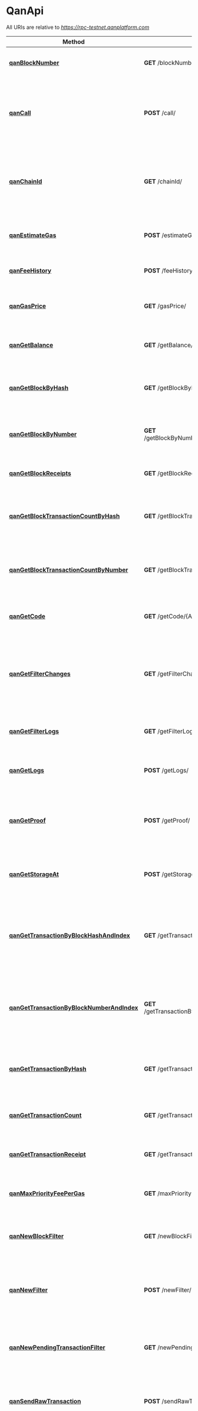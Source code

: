 # QanApi

All URIs are relative to *https://rpc-testnet.qanplatform.com*

| Method | HTTP request | Description |
|------------- | ------------- | -------------|
| [**qanBlockNumber**](QanApi.md#qanBlockNumber) | **GET** /blockNumber/ | Returns the latest block number of the blockchain. |
| [**qanCall**](QanApi.md#qanCall) | **POST** /call/ | Executes a new message call immediately without creating a transaction on the block chain. |
| [**qanChainId**](QanApi.md#qanChainId) | **GET** /chainId/ | Returns the current network/chain ID, used to sign replay-protected transaction introduced in EIP-155. |
| [**qanEstimateGas**](QanApi.md#qanEstimateGas) | **POST** /estimateGas/ | Returns an estimation of gas for a given transaction. |
| [**qanFeeHistory**](QanApi.md#qanFeeHistory) | **POST** /feeHistory/ | Returns the collection of historical gas information. |
| [**qanGasPrice**](QanApi.md#qanGasPrice) | **GET** /gasPrice/ | Returns the current gas price on the network in wei. |
| [**qanGetBalance**](QanApi.md#qanGetBalance) | **GET** /getBalance/{Address}/ | Returns the balance of the account of given address. |
| [**qanGetBlockByHash**](QanApi.md#qanGetBlockByHash) | **GET** /getBlockByHash/{Hash}/{TransactionDetailFlag}/ | Returns information of the block matching the given block hash. |
| [**qanGetBlockByNumber**](QanApi.md#qanGetBlockByNumber) | **GET** /getBlockByNumber/{BlockNumber}/{TransactionDetailFlag}/ | Returns information of the block matching the given block number. |
| [**qanGetBlockReceipts**](QanApi.md#qanGetBlockReceipts) | **GET** /getBlockReceipts/{BlockNumber}/ | Returns all transaction receipts for a given block. |
| [**qanGetBlockTransactionCountByHash**](QanApi.md#qanGetBlockTransactionCountByHash) | **GET** /getBlockTransactionCountByHash/{Hash}/ | Returns the number of transactions for the block matching the given block hash. |
| [**qanGetBlockTransactionCountByNumber**](QanApi.md#qanGetBlockTransactionCountByNumber) | **GET** /getBlockTransactionCountByNumber/{BlockNumber}/ | Returns the number of transactions for the block matching the given block number. |
| [**qanGetCode**](QanApi.md#qanGetCode) | **GET** /getCode/{Address}/ | Returns the compiled bytecode of a smart contract. |
| [**qanGetFilterChanges**](QanApi.md#qanGetFilterChanges) | **GET** /getFilterChanges/{FilterId}/ | Polling method for a filter, which returns an array of events that have occurred since the last poll. |
| [**qanGetFilterLogs**](QanApi.md#qanGetFilterLogs) | **GET** /getFilterLogs/{Id}/ | Returns an array of all logs matching filter with given id. |
| [**qanGetLogs**](QanApi.md#qanGetLogs) | **POST** /getLogs/ | Returns an array of all logs matching a given filter object. |
| [**qanGetProof**](QanApi.md#qanGetProof) | **POST** /getProof/ | Returns the account and storage values of the specified account including the Merkle-proof. |
| [**qanGetStorageAt**](QanApi.md#qanGetStorageAt) | **POST** /getStorageAt/ | Returns the value from a storage position at a given address. |
| [**qanGetTransactionByBlockHashAndIndex**](QanApi.md#qanGetTransactionByBlockHashAndIndex) | **GET** /getTransactionByBlockHashAndIndex/{blockHash}/{index}/ | Returns information about a transaction given a blockhash and transaction index position. |
| [**qanGetTransactionByBlockNumberAndIndex**](QanApi.md#qanGetTransactionByBlockNumberAndIndex) | **GET** /getTransactionByBlockNumberAndIndex/{blockNumber}/{index}/ | Returns information about a transaction given a block number and transaction index position. |
| [**qanGetTransactionByHash**](QanApi.md#qanGetTransactionByHash) | **GET** /getTransactionByHash/{hash}/ | Returns the information about a transaction from a transaction hash. |
| [**qanGetTransactionCount**](QanApi.md#qanGetTransactionCount) | **GET** /getTransactionCount/{Address}/{BlockNumber}/ | Returns the number of transactions sent from an address. |
| [**qanGetTransactionReceipt**](QanApi.md#qanGetTransactionReceipt) | **GET** /getTransactionReceipt/{Hash}/ | Returns the receipt of a transaction by transaction hash. |
| [**qanMaxPriorityFeePerGas**](QanApi.md#qanMaxPriorityFeePerGas) | **GET** /maxPriorityFeePerGas/ | Get the priority fee needed to be included in a block. |
| [**qanNewBlockFilter**](QanApi.md#qanNewBlockFilter) | **GET** /newBlockFilter/ | Creates a filter in the node, to notify when a new block arrives. |
| [**qanNewFilter**](QanApi.md#qanNewFilter) | **POST** /newFilter/ | Creates a filter object, based on filter options, to notify when the state changes (logs). |
| [**qanNewPendingTransactionFilter**](QanApi.md#qanNewPendingTransactionFilter) | **GET** /newPendingTransactionFilter/ | Creates a filter in the node to notify when new pending transactions arrive. |
| [**qanSendRawTransaction**](QanApi.md#qanSendRawTransaction) | **POST** /sendRawTransaction/ | Creates new message call transaction or a contract creation for signed transactions. |
| [**qanSyncing**](QanApi.md#qanSyncing) | **GET** /syncing/ | Returns an object with the sync status of the node if the node is out-of-sync and is syncing. Returns null when the node is already in sync. |
| [**qanUninstallFilter**](QanApi.md#qanUninstallFilter) | **GET** /uninstallFilter/{FilterId}/ | Uninstalls a filter with the given filter id. |
| [**qanXlinkValid**](QanApi.md#qanXlinkValid) | **GET** /xlinkValid/{Address}/ | Returns the xlink validity time of the account of given address. |


<a id="qanBlockNumber"></a>
# **qanBlockNumber**
> OutputBlockNumber qanBlockNumber()

Returns the latest block number of the blockchain.

### Example
```java
// Import classes:
import com.qanplatform.invoker.ApiClient;
import com.qanplatform.invoker.ApiException;
import com.qanplatform.invoker.Configuration;
import com.qanplatform.invoker.models.*;
import org.openapitools.client.api.QanApi;

public class Example {
  public static void main(String[] args) {
    ApiClient defaultClient = Configuration.getDefaultApiClient();
    defaultClient.setBasePath("https://rpc-testnet.qanplatform.com");

    QanApi apiInstance = new QanApi(defaultClient);
    try {
      OutputBlockNumber result = apiInstance.qanBlockNumber();
      System.out.println(result);
    } catch (ApiException e) {
      System.err.println("Exception when calling QanApi#qanBlockNumber");
      System.err.println("Status code: " + e.getCode());
      System.err.println("Reason: " + e.getResponseBody());
      System.err.println("Response headers: " + e.getResponseHeaders());
      e.printStackTrace();
    }
  }
}
```

### Parameters
This endpoint does not need any parameter.

### Return type

[**OutputBlockNumber**](OutputBlockNumber.md)

### Authorization

No authorization required

### HTTP request headers

 - **Content-Type**: Not defined
 - **Accept**: application/json, application/problem+json

### HTTP response details
| Status code | Description | Response headers |
|-------------|-------------|------------------|
| **200** | OK |  -  |
| **400** | Bad Request |  -  |
| **404** | Not Found |  -  |
| **422** | Unprocessable Entity |  -  |
| **500** | Internal Server Error |  -  |

<a id="qanCall"></a>
# **qanCall**
> OutputCall qanCall(inputCall)

Executes a new message call immediately without creating a transaction on the block chain.

### Example
```java
// Import classes:
import com.qanplatform.invoker.ApiClient;
import com.qanplatform.invoker.ApiException;
import com.qanplatform.invoker.Configuration;
import com.qanplatform.invoker.models.*;
import org.openapitools.client.api.QanApi;

public class Example {
  public static void main(String[] args) {
    ApiClient defaultClient = Configuration.getDefaultApiClient();
    defaultClient.setBasePath("https://rpc-testnet.qanplatform.com");

    QanApi apiInstance = new QanApi(defaultClient);
    InputCall inputCall = new InputCall(); // InputCall | 
    try {
      OutputCall result = apiInstance.qanCall(inputCall);
      System.out.println(result);
    } catch (ApiException e) {
      System.err.println("Exception when calling QanApi#qanCall");
      System.err.println("Status code: " + e.getCode());
      System.err.println("Reason: " + e.getResponseBody());
      System.err.println("Response headers: " + e.getResponseHeaders());
      e.printStackTrace();
    }
  }
}
```

### Parameters

| Name | Type | Description  | Notes |
|------------- | ------------- | ------------- | -------------|
| **inputCall** | [**InputCall**](InputCall.md)|  | |

### Return type

[**OutputCall**](OutputCall.md)

### Authorization

No authorization required

### HTTP request headers

 - **Content-Type**: application/json
 - **Accept**: application/json, application/problem+json

### HTTP response details
| Status code | Description | Response headers |
|-------------|-------------|------------------|
| **200** | OK |  -  |
| **400** | Bad Request |  -  |
| **404** | Not Found |  -  |
| **422** | Unprocessable Entity |  -  |
| **500** | Internal Server Error |  -  |

<a id="qanChainId"></a>
# **qanChainId**
> OutputChainId qanChainId()

Returns the current network/chain ID, used to sign replay-protected transaction introduced in EIP-155.

### Example
```java
// Import classes:
import com.qanplatform.invoker.ApiClient;
import com.qanplatform.invoker.ApiException;
import com.qanplatform.invoker.Configuration;
import com.qanplatform.invoker.models.*;
import org.openapitools.client.api.QanApi;

public class Example {
  public static void main(String[] args) {
    ApiClient defaultClient = Configuration.getDefaultApiClient();
    defaultClient.setBasePath("https://rpc-testnet.qanplatform.com");

    QanApi apiInstance = new QanApi(defaultClient);
    try {
      OutputChainId result = apiInstance.qanChainId();
      System.out.println(result);
    } catch (ApiException e) {
      System.err.println("Exception when calling QanApi#qanChainId");
      System.err.println("Status code: " + e.getCode());
      System.err.println("Reason: " + e.getResponseBody());
      System.err.println("Response headers: " + e.getResponseHeaders());
      e.printStackTrace();
    }
  }
}
```

### Parameters
This endpoint does not need any parameter.

### Return type

[**OutputChainId**](OutputChainId.md)

### Authorization

No authorization required

### HTTP request headers

 - **Content-Type**: Not defined
 - **Accept**: application/json, application/problem+json

### HTTP response details
| Status code | Description | Response headers |
|-------------|-------------|------------------|
| **200** | OK |  -  |
| **400** | Bad Request |  -  |
| **404** | Not Found |  -  |
| **422** | Unprocessable Entity |  -  |
| **500** | Internal Server Error |  -  |

<a id="qanEstimateGas"></a>
# **qanEstimateGas**
> OutputEstimateGas qanEstimateGas(inputEstimateGas)

Returns an estimation of gas for a given transaction.

### Example
```java
// Import classes:
import com.qanplatform.invoker.ApiClient;
import com.qanplatform.invoker.ApiException;
import com.qanplatform.invoker.Configuration;
import com.qanplatform.invoker.models.*;
import org.openapitools.client.api.QanApi;

public class Example {
  public static void main(String[] args) {
    ApiClient defaultClient = Configuration.getDefaultApiClient();
    defaultClient.setBasePath("https://rpc-testnet.qanplatform.com");

    QanApi apiInstance = new QanApi(defaultClient);
    InputEstimateGas inputEstimateGas = new InputEstimateGas(); // InputEstimateGas | 
    try {
      OutputEstimateGas result = apiInstance.qanEstimateGas(inputEstimateGas);
      System.out.println(result);
    } catch (ApiException e) {
      System.err.println("Exception when calling QanApi#qanEstimateGas");
      System.err.println("Status code: " + e.getCode());
      System.err.println("Reason: " + e.getResponseBody());
      System.err.println("Response headers: " + e.getResponseHeaders());
      e.printStackTrace();
    }
  }
}
```

### Parameters

| Name | Type | Description  | Notes |
|------------- | ------------- | ------------- | -------------|
| **inputEstimateGas** | [**InputEstimateGas**](InputEstimateGas.md)|  | |

### Return type

[**OutputEstimateGas**](OutputEstimateGas.md)

### Authorization

No authorization required

### HTTP request headers

 - **Content-Type**: application/json
 - **Accept**: application/json, application/problem+json

### HTTP response details
| Status code | Description | Response headers |
|-------------|-------------|------------------|
| **200** | OK |  -  |
| **400** | Bad Request |  -  |
| **404** | Not Found |  -  |
| **422** | Unprocessable Entity |  -  |
| **500** | Internal Server Error |  -  |

<a id="qanFeeHistory"></a>
# **qanFeeHistory**
> OutputFeeHistory qanFeeHistory(inputFeeHistory)

Returns the collection of historical gas information.

### Example
```java
// Import classes:
import com.qanplatform.invoker.ApiClient;
import com.qanplatform.invoker.ApiException;
import com.qanplatform.invoker.Configuration;
import com.qanplatform.invoker.models.*;
import org.openapitools.client.api.QanApi;

public class Example {
  public static void main(String[] args) {
    ApiClient defaultClient = Configuration.getDefaultApiClient();
    defaultClient.setBasePath("https://rpc-testnet.qanplatform.com");

    QanApi apiInstance = new QanApi(defaultClient);
    InputFeeHistory inputFeeHistory = new InputFeeHistory(); // InputFeeHistory | 
    try {
      OutputFeeHistory result = apiInstance.qanFeeHistory(inputFeeHistory);
      System.out.println(result);
    } catch (ApiException e) {
      System.err.println("Exception when calling QanApi#qanFeeHistory");
      System.err.println("Status code: " + e.getCode());
      System.err.println("Reason: " + e.getResponseBody());
      System.err.println("Response headers: " + e.getResponseHeaders());
      e.printStackTrace();
    }
  }
}
```

### Parameters

| Name | Type | Description  | Notes |
|------------- | ------------- | ------------- | -------------|
| **inputFeeHistory** | [**InputFeeHistory**](InputFeeHistory.md)|  | |

### Return type

[**OutputFeeHistory**](OutputFeeHistory.md)

### Authorization

No authorization required

### HTTP request headers

 - **Content-Type**: application/json
 - **Accept**: application/json, application/problem+json

### HTTP response details
| Status code | Description | Response headers |
|-------------|-------------|------------------|
| **200** | OK |  -  |
| **400** | Bad Request |  -  |
| **404** | Not Found |  -  |
| **422** | Unprocessable Entity |  -  |
| **500** | Internal Server Error |  -  |

<a id="qanGasPrice"></a>
# **qanGasPrice**
> OutputGasPrice qanGasPrice()

Returns the current gas price on the network in wei.

### Example
```java
// Import classes:
import com.qanplatform.invoker.ApiClient;
import com.qanplatform.invoker.ApiException;
import com.qanplatform.invoker.Configuration;
import com.qanplatform.invoker.models.*;
import org.openapitools.client.api.QanApi;

public class Example {
  public static void main(String[] args) {
    ApiClient defaultClient = Configuration.getDefaultApiClient();
    defaultClient.setBasePath("https://rpc-testnet.qanplatform.com");

    QanApi apiInstance = new QanApi(defaultClient);
    try {
      OutputGasPrice result = apiInstance.qanGasPrice();
      System.out.println(result);
    } catch (ApiException e) {
      System.err.println("Exception when calling QanApi#qanGasPrice");
      System.err.println("Status code: " + e.getCode());
      System.err.println("Reason: " + e.getResponseBody());
      System.err.println("Response headers: " + e.getResponseHeaders());
      e.printStackTrace();
    }
  }
}
```

### Parameters
This endpoint does not need any parameter.

### Return type

[**OutputGasPrice**](OutputGasPrice.md)

### Authorization

No authorization required

### HTTP request headers

 - **Content-Type**: Not defined
 - **Accept**: application/json, application/problem+json

### HTTP response details
| Status code | Description | Response headers |
|-------------|-------------|------------------|
| **200** | OK |  -  |
| **400** | Bad Request |  -  |
| **404** | Not Found |  -  |
| **422** | Unprocessable Entity |  -  |
| **500** | Internal Server Error |  -  |

<a id="qanGetBalance"></a>
# **qanGetBalance**
> OutputGetBalance qanGetBalance(address, blockNumber)

Returns the balance of the account of given address.

### Example
```java
// Import classes:
import com.qanplatform.invoker.ApiClient;
import com.qanplatform.invoker.ApiException;
import com.qanplatform.invoker.Configuration;
import com.qanplatform.invoker.models.*;
import org.openapitools.client.api.QanApi;

public class Example {
  public static void main(String[] args) {
    ApiClient defaultClient = Configuration.getDefaultApiClient();
    defaultClient.setBasePath("https://rpc-testnet.qanplatform.com");

    QanApi apiInstance = new QanApi(defaultClient);
    String address = "0xa1e4380a3b1f749673e270229993ee55f35663b4"; // String | A 20 bytes long hexadecimal value representing an address
    String blockNumber = "latest"; // String | The block number in hexadecimal or decimal format or the string latest, earliest, pending
    try {
      OutputGetBalance result = apiInstance.qanGetBalance(address, blockNumber);
      System.out.println(result);
    } catch (ApiException e) {
      System.err.println("Exception when calling QanApi#qanGetBalance");
      System.err.println("Status code: " + e.getCode());
      System.err.println("Reason: " + e.getResponseBody());
      System.err.println("Response headers: " + e.getResponseHeaders());
      e.printStackTrace();
    }
  }
}
```

### Parameters

| Name | Type | Description  | Notes |
|------------- | ------------- | ------------- | -------------|
| **address** | **String**| A 20 bytes long hexadecimal value representing an address | |
| **blockNumber** | **String**| The block number in hexadecimal or decimal format or the string latest, earliest, pending | [optional] [default to latest] |

### Return type

[**OutputGetBalance**](OutputGetBalance.md)

### Authorization

No authorization required

### HTTP request headers

 - **Content-Type**: Not defined
 - **Accept**: application/json, application/problem+json

### HTTP response details
| Status code | Description | Response headers |
|-------------|-------------|------------------|
| **200** | OK |  -  |
| **400** | Bad Request |  -  |
| **404** | Not Found |  -  |
| **422** | Unprocessable Entity |  -  |
| **500** | Internal Server Error |  -  |

<a id="qanGetBlockByHash"></a>
# **qanGetBlockByHash**
> OutputGetBlockByHash qanGetBlockByHash(hash, transactionDetailFlag)

Returns information of the block matching the given block hash.

### Example
```java
// Import classes:
import com.qanplatform.invoker.ApiClient;
import com.qanplatform.invoker.ApiException;
import com.qanplatform.invoker.Configuration;
import com.qanplatform.invoker.models.*;
import org.openapitools.client.api.QanApi;

public class Example {
  public static void main(String[] args) {
    ApiClient defaultClient = Configuration.getDefaultApiClient();
    defaultClient.setBasePath("https://rpc-testnet.qanplatform.com");

    QanApi apiInstance = new QanApi(defaultClient);
    String hash = "0x4e3a3754410177e6937ef1f84bba68ea139e8d1a2258c5f85db9f1cd715a1bdd"; // String | The hash (32 bytes) of the block
    Boolean transactionDetailFlag = false; // Boolean | The method returns the full transaction objects when this value is true otherwise, it returns only the hashes of the transactions
    try {
      OutputGetBlockByHash result = apiInstance.qanGetBlockByHash(hash, transactionDetailFlag);
      System.out.println(result);
    } catch (ApiException e) {
      System.err.println("Exception when calling QanApi#qanGetBlockByHash");
      System.err.println("Status code: " + e.getCode());
      System.err.println("Reason: " + e.getResponseBody());
      System.err.println("Response headers: " + e.getResponseHeaders());
      e.printStackTrace();
    }
  }
}
```

### Parameters

| Name | Type | Description  | Notes |
|------------- | ------------- | ------------- | -------------|
| **hash** | **String**| The hash (32 bytes) of the block | |
| **transactionDetailFlag** | **Boolean**| The method returns the full transaction objects when this value is true otherwise, it returns only the hashes of the transactions | [default to false] |

### Return type

[**OutputGetBlockByHash**](OutputGetBlockByHash.md)

### Authorization

No authorization required

### HTTP request headers

 - **Content-Type**: Not defined
 - **Accept**: application/json, application/problem+json

### HTTP response details
| Status code | Description | Response headers |
|-------------|-------------|------------------|
| **200** | OK |  -  |
| **400** | Bad Request |  -  |
| **404** | Not Found |  -  |
| **422** | Unprocessable Entity |  -  |
| **500** | Internal Server Error |  -  |

<a id="qanGetBlockByNumber"></a>
# **qanGetBlockByNumber**
> OutputGetBlockByNumber qanGetBlockByNumber(blockNumber, transactionDetailFlag)

Returns information of the block matching the given block number.

### Example
```java
// Import classes:
import com.qanplatform.invoker.ApiClient;
import com.qanplatform.invoker.ApiException;
import com.qanplatform.invoker.Configuration;
import com.qanplatform.invoker.models.*;
import org.openapitools.client.api.QanApi;

public class Example {
  public static void main(String[] args) {
    ApiClient defaultClient = Configuration.getDefaultApiClient();
    defaultClient.setBasePath("https://rpc-testnet.qanplatform.com");

    QanApi apiInstance = new QanApi(defaultClient);
    String blockNumber = "latest"; // String | The block number in hexadecimal or decimal format or the string latest, earliest, pending
    Boolean transactionDetailFlag = false; // Boolean | The method returns the full transaction objects when this value is true otherwise, it returns only the hashes of the transactions
    try {
      OutputGetBlockByNumber result = apiInstance.qanGetBlockByNumber(blockNumber, transactionDetailFlag);
      System.out.println(result);
    } catch (ApiException e) {
      System.err.println("Exception when calling QanApi#qanGetBlockByNumber");
      System.err.println("Status code: " + e.getCode());
      System.err.println("Reason: " + e.getResponseBody());
      System.err.println("Response headers: " + e.getResponseHeaders());
      e.printStackTrace();
    }
  }
}
```

### Parameters

| Name | Type | Description  | Notes |
|------------- | ------------- | ------------- | -------------|
| **blockNumber** | **String**| The block number in hexadecimal or decimal format or the string latest, earliest, pending | [default to latest] |
| **transactionDetailFlag** | **Boolean**| The method returns the full transaction objects when this value is true otherwise, it returns only the hashes of the transactions | [default to false] |

### Return type

[**OutputGetBlockByNumber**](OutputGetBlockByNumber.md)

### Authorization

No authorization required

### HTTP request headers

 - **Content-Type**: Not defined
 - **Accept**: application/json, application/problem+json

### HTTP response details
| Status code | Description | Response headers |
|-------------|-------------|------------------|
| **200** | OK |  -  |
| **400** | Bad Request |  -  |
| **404** | Not Found |  -  |
| **422** | Unprocessable Entity |  -  |
| **500** | Internal Server Error |  -  |

<a id="qanGetBlockReceipts"></a>
# **qanGetBlockReceipts**
> OutputGetBlockReceipts qanGetBlockReceipts(blockNumber)

Returns all transaction receipts for a given block.

### Example
```java
// Import classes:
import com.qanplatform.invoker.ApiClient;
import com.qanplatform.invoker.ApiException;
import com.qanplatform.invoker.Configuration;
import com.qanplatform.invoker.models.*;
import org.openapitools.client.api.QanApi;

public class Example {
  public static void main(String[] args) {
    ApiClient defaultClient = Configuration.getDefaultApiClient();
    defaultClient.setBasePath("https://rpc-testnet.qanplatform.com");

    QanApi apiInstance = new QanApi(defaultClient);
    String blockNumber = "latest"; // String | The block number in hexadecimal or decimal format or the string latest, earliest, pending
    try {
      OutputGetBlockReceipts result = apiInstance.qanGetBlockReceipts(blockNumber);
      System.out.println(result);
    } catch (ApiException e) {
      System.err.println("Exception when calling QanApi#qanGetBlockReceipts");
      System.err.println("Status code: " + e.getCode());
      System.err.println("Reason: " + e.getResponseBody());
      System.err.println("Response headers: " + e.getResponseHeaders());
      e.printStackTrace();
    }
  }
}
```

### Parameters

| Name | Type | Description  | Notes |
|------------- | ------------- | ------------- | -------------|
| **blockNumber** | **String**| The block number in hexadecimal or decimal format or the string latest, earliest, pending | [default to latest] |

### Return type

[**OutputGetBlockReceipts**](OutputGetBlockReceipts.md)

### Authorization

No authorization required

### HTTP request headers

 - **Content-Type**: Not defined
 - **Accept**: application/json, application/problem+json

### HTTP response details
| Status code | Description | Response headers |
|-------------|-------------|------------------|
| **200** | OK |  -  |
| **400** | Bad Request |  -  |
| **404** | Not Found |  -  |
| **422** | Unprocessable Entity |  -  |
| **500** | Internal Server Error |  -  |

<a id="qanGetBlockTransactionCountByHash"></a>
# **qanGetBlockTransactionCountByHash**
> OutputGetBlockTransactionCountByHash qanGetBlockTransactionCountByHash(hash)

Returns the number of transactions for the block matching the given block hash.

### Example
```java
// Import classes:
import com.qanplatform.invoker.ApiClient;
import com.qanplatform.invoker.ApiException;
import com.qanplatform.invoker.Configuration;
import com.qanplatform.invoker.models.*;
import org.openapitools.client.api.QanApi;

public class Example {
  public static void main(String[] args) {
    ApiClient defaultClient = Configuration.getDefaultApiClient();
    defaultClient.setBasePath("https://rpc-testnet.qanplatform.com");

    QanApi apiInstance = new QanApi(defaultClient);
    String hash = "0x4e3a3754410177e6937ef1f84bba68ea139e8d1a2258c5f85db9f1cd715a1bdd"; // String | The hash of the block
    try {
      OutputGetBlockTransactionCountByHash result = apiInstance.qanGetBlockTransactionCountByHash(hash);
      System.out.println(result);
    } catch (ApiException e) {
      System.err.println("Exception when calling QanApi#qanGetBlockTransactionCountByHash");
      System.err.println("Status code: " + e.getCode());
      System.err.println("Reason: " + e.getResponseBody());
      System.err.println("Response headers: " + e.getResponseHeaders());
      e.printStackTrace();
    }
  }
}
```

### Parameters

| Name | Type | Description  | Notes |
|------------- | ------------- | ------------- | -------------|
| **hash** | **String**| The hash of the block | |

### Return type

[**OutputGetBlockTransactionCountByHash**](OutputGetBlockTransactionCountByHash.md)

### Authorization

No authorization required

### HTTP request headers

 - **Content-Type**: Not defined
 - **Accept**: application/json, application/problem+json

### HTTP response details
| Status code | Description | Response headers |
|-------------|-------------|------------------|
| **200** | OK |  -  |
| **400** | Bad Request |  -  |
| **404** | Not Found |  -  |
| **422** | Unprocessable Entity |  -  |
| **500** | Internal Server Error |  -  |

<a id="qanGetBlockTransactionCountByNumber"></a>
# **qanGetBlockTransactionCountByNumber**
> OutputGetBlockTransactionCountByNumber qanGetBlockTransactionCountByNumber(blockNumber)

Returns the number of transactions for the block matching the given block number.

### Example
```java
// Import classes:
import com.qanplatform.invoker.ApiClient;
import com.qanplatform.invoker.ApiException;
import com.qanplatform.invoker.Configuration;
import com.qanplatform.invoker.models.*;
import org.openapitools.client.api.QanApi;

public class Example {
  public static void main(String[] args) {
    ApiClient defaultClient = Configuration.getDefaultApiClient();
    defaultClient.setBasePath("https://rpc-testnet.qanplatform.com");

    QanApi apiInstance = new QanApi(defaultClient);
    String blockNumber = "latest"; // String | The block number in hexadecimal or decimal format or the string latest, earliest, pending
    try {
      OutputGetBlockTransactionCountByNumber result = apiInstance.qanGetBlockTransactionCountByNumber(blockNumber);
      System.out.println(result);
    } catch (ApiException e) {
      System.err.println("Exception when calling QanApi#qanGetBlockTransactionCountByNumber");
      System.err.println("Status code: " + e.getCode());
      System.err.println("Reason: " + e.getResponseBody());
      System.err.println("Response headers: " + e.getResponseHeaders());
      e.printStackTrace();
    }
  }
}
```

### Parameters

| Name | Type | Description  | Notes |
|------------- | ------------- | ------------- | -------------|
| **blockNumber** | **String**| The block number in hexadecimal or decimal format or the string latest, earliest, pending | |

### Return type

[**OutputGetBlockTransactionCountByNumber**](OutputGetBlockTransactionCountByNumber.md)

### Authorization

No authorization required

### HTTP request headers

 - **Content-Type**: Not defined
 - **Accept**: application/json, application/problem+json

### HTTP response details
| Status code | Description | Response headers |
|-------------|-------------|------------------|
| **200** | OK |  -  |
| **400** | Bad Request |  -  |
| **404** | Not Found |  -  |
| **422** | Unprocessable Entity |  -  |
| **500** | Internal Server Error |  -  |

<a id="qanGetCode"></a>
# **qanGetCode**
> OutputGetCode qanGetCode(address, blockNumber)

Returns the compiled bytecode of a smart contract.

### Example
```java
// Import classes:
import com.qanplatform.invoker.ApiClient;
import com.qanplatform.invoker.ApiException;
import com.qanplatform.invoker.Configuration;
import com.qanplatform.invoker.models.*;
import org.openapitools.client.api.QanApi;

public class Example {
  public static void main(String[] args) {
    ApiClient defaultClient = Configuration.getDefaultApiClient();
    defaultClient.setBasePath("https://rpc-testnet.qanplatform.com");

    QanApi apiInstance = new QanApi(defaultClient);
    String address = "0xa1e4380a3b1f749673e270229993ee55f35663b4"; // String | The address of the smart contract from which the bytecode will be obtained
    String blockNumber = "latest"; // String | The block number in hexadecimal or decimal format or the string latest, earliest, pending
    try {
      OutputGetCode result = apiInstance.qanGetCode(address, blockNumber);
      System.out.println(result);
    } catch (ApiException e) {
      System.err.println("Exception when calling QanApi#qanGetCode");
      System.err.println("Status code: " + e.getCode());
      System.err.println("Reason: " + e.getResponseBody());
      System.err.println("Response headers: " + e.getResponseHeaders());
      e.printStackTrace();
    }
  }
}
```

### Parameters

| Name | Type | Description  | Notes |
|------------- | ------------- | ------------- | -------------|
| **address** | **String**| The address of the smart contract from which the bytecode will be obtained | |
| **blockNumber** | **String**| The block number in hexadecimal or decimal format or the string latest, earliest, pending | [optional] [default to latest] |

### Return type

[**OutputGetCode**](OutputGetCode.md)

### Authorization

No authorization required

### HTTP request headers

 - **Content-Type**: Not defined
 - **Accept**: application/json, application/problem+json

### HTTP response details
| Status code | Description | Response headers |
|-------------|-------------|------------------|
| **200** | OK |  -  |
| **400** | Bad Request |  -  |
| **404** | Not Found |  -  |
| **422** | Unprocessable Entity |  -  |
| **500** | Internal Server Error |  -  |

<a id="qanGetFilterChanges"></a>
# **qanGetFilterChanges**
> OutputGetFilterChanges qanGetFilterChanges(filterId)

Polling method for a filter, which returns an array of events that have occurred since the last poll.

### Example
```java
// Import classes:
import com.qanplatform.invoker.ApiClient;
import com.qanplatform.invoker.ApiException;
import com.qanplatform.invoker.Configuration;
import com.qanplatform.invoker.models.*;
import org.openapitools.client.api.QanApi;

public class Example {
  public static void main(String[] args) {
    ApiClient defaultClient = Configuration.getDefaultApiClient();
    defaultClient.setBasePath("https://rpc-testnet.qanplatform.com");

    QanApi apiInstance = new QanApi(defaultClient);
    String filterId = "filterId_example"; // String | The filter id that is returned from getFilterChangesnewFilter, getFilterChangesnewBlockFilter or getFilterChangesnewPendingTransactionFilter
    try {
      OutputGetFilterChanges result = apiInstance.qanGetFilterChanges(filterId);
      System.out.println(result);
    } catch (ApiException e) {
      System.err.println("Exception when calling QanApi#qanGetFilterChanges");
      System.err.println("Status code: " + e.getCode());
      System.err.println("Reason: " + e.getResponseBody());
      System.err.println("Response headers: " + e.getResponseHeaders());
      e.printStackTrace();
    }
  }
}
```

### Parameters

| Name | Type | Description  | Notes |
|------------- | ------------- | ------------- | -------------|
| **filterId** | **String**| The filter id that is returned from getFilterChangesnewFilter, getFilterChangesnewBlockFilter or getFilterChangesnewPendingTransactionFilter | |

### Return type

[**OutputGetFilterChanges**](OutputGetFilterChanges.md)

### Authorization

No authorization required

### HTTP request headers

 - **Content-Type**: Not defined
 - **Accept**: application/json, application/problem+json

### HTTP response details
| Status code | Description | Response headers |
|-------------|-------------|------------------|
| **200** | OK |  -  |
| **400** | Bad Request |  -  |
| **404** | Not Found |  -  |
| **422** | Unprocessable Entity |  -  |
| **500** | Internal Server Error |  -  |

<a id="qanGetFilterLogs"></a>
# **qanGetFilterLogs**
> OutputGetFilterLogs qanGetFilterLogs(id)

Returns an array of all logs matching filter with given id.

### Example
```java
// Import classes:
import com.qanplatform.invoker.ApiClient;
import com.qanplatform.invoker.ApiException;
import com.qanplatform.invoker.Configuration;
import com.qanplatform.invoker.models.*;
import org.openapitools.client.api.QanApi;

public class Example {
  public static void main(String[] args) {
    ApiClient defaultClient = Configuration.getDefaultApiClient();
    defaultClient.setBasePath("https://rpc-testnet.qanplatform.com");

    QanApi apiInstance = new QanApi(defaultClient);
    String id = "id_example"; // String | The filter ID
    try {
      OutputGetFilterLogs result = apiInstance.qanGetFilterLogs(id);
      System.out.println(result);
    } catch (ApiException e) {
      System.err.println("Exception when calling QanApi#qanGetFilterLogs");
      System.err.println("Status code: " + e.getCode());
      System.err.println("Reason: " + e.getResponseBody());
      System.err.println("Response headers: " + e.getResponseHeaders());
      e.printStackTrace();
    }
  }
}
```

### Parameters

| Name | Type | Description  | Notes |
|------------- | ------------- | ------------- | -------------|
| **id** | **String**| The filter ID | |

### Return type

[**OutputGetFilterLogs**](OutputGetFilterLogs.md)

### Authorization

No authorization required

### HTTP request headers

 - **Content-Type**: Not defined
 - **Accept**: application/json, application/problem+json

### HTTP response details
| Status code | Description | Response headers |
|-------------|-------------|------------------|
| **200** | OK |  -  |
| **400** | Bad Request |  -  |
| **404** | Not Found |  -  |
| **422** | Unprocessable Entity |  -  |
| **500** | Internal Server Error |  -  |

<a id="qanGetLogs"></a>
# **qanGetLogs**
> OutputGetLogs qanGetLogs(inputGetLogs)

Returns an array of all logs matching a given filter object.

### Example
```java
// Import classes:
import com.qanplatform.invoker.ApiClient;
import com.qanplatform.invoker.ApiException;
import com.qanplatform.invoker.Configuration;
import com.qanplatform.invoker.models.*;
import org.openapitools.client.api.QanApi;

public class Example {
  public static void main(String[] args) {
    ApiClient defaultClient = Configuration.getDefaultApiClient();
    defaultClient.setBasePath("https://rpc-testnet.qanplatform.com");

    QanApi apiInstance = new QanApi(defaultClient);
    InputGetLogs inputGetLogs = new InputGetLogs(); // InputGetLogs | 
    try {
      OutputGetLogs result = apiInstance.qanGetLogs(inputGetLogs);
      System.out.println(result);
    } catch (ApiException e) {
      System.err.println("Exception when calling QanApi#qanGetLogs");
      System.err.println("Status code: " + e.getCode());
      System.err.println("Reason: " + e.getResponseBody());
      System.err.println("Response headers: " + e.getResponseHeaders());
      e.printStackTrace();
    }
  }
}
```

### Parameters

| Name | Type | Description  | Notes |
|------------- | ------------- | ------------- | -------------|
| **inputGetLogs** | [**InputGetLogs**](InputGetLogs.md)|  | |

### Return type

[**OutputGetLogs**](OutputGetLogs.md)

### Authorization

No authorization required

### HTTP request headers

 - **Content-Type**: application/json
 - **Accept**: application/json, application/problem+json

### HTTP response details
| Status code | Description | Response headers |
|-------------|-------------|------------------|
| **200** | OK |  -  |
| **400** | Bad Request |  -  |
| **404** | Not Found |  -  |
| **422** | Unprocessable Entity |  -  |
| **500** | Internal Server Error |  -  |

<a id="qanGetProof"></a>
# **qanGetProof**
> OutputGetProof qanGetProof(inputGetProof)

Returns the account and storage values of the specified account including the Merkle-proof.

### Example
```java
// Import classes:
import com.qanplatform.invoker.ApiClient;
import com.qanplatform.invoker.ApiException;
import com.qanplatform.invoker.Configuration;
import com.qanplatform.invoker.models.*;
import org.openapitools.client.api.QanApi;

public class Example {
  public static void main(String[] args) {
    ApiClient defaultClient = Configuration.getDefaultApiClient();
    defaultClient.setBasePath("https://rpc-testnet.qanplatform.com");

    QanApi apiInstance = new QanApi(defaultClient);
    InputGetProof inputGetProof = new InputGetProof(); // InputGetProof | 
    try {
      OutputGetProof result = apiInstance.qanGetProof(inputGetProof);
      System.out.println(result);
    } catch (ApiException e) {
      System.err.println("Exception when calling QanApi#qanGetProof");
      System.err.println("Status code: " + e.getCode());
      System.err.println("Reason: " + e.getResponseBody());
      System.err.println("Response headers: " + e.getResponseHeaders());
      e.printStackTrace();
    }
  }
}
```

### Parameters

| Name | Type | Description  | Notes |
|------------- | ------------- | ------------- | -------------|
| **inputGetProof** | [**InputGetProof**](InputGetProof.md)|  | |

### Return type

[**OutputGetProof**](OutputGetProof.md)

### Authorization

No authorization required

### HTTP request headers

 - **Content-Type**: application/json
 - **Accept**: application/json, application/problem+json

### HTTP response details
| Status code | Description | Response headers |
|-------------|-------------|------------------|
| **200** | OK |  -  |
| **400** | Bad Request |  -  |
| **404** | Not Found |  -  |
| **422** | Unprocessable Entity |  -  |
| **500** | Internal Server Error |  -  |

<a id="qanGetStorageAt"></a>
# **qanGetStorageAt**
> OutputGetStorageAt qanGetStorageAt(inputGetStorageAt)

Returns the value from a storage position at a given address.

### Example
```java
// Import classes:
import com.qanplatform.invoker.ApiClient;
import com.qanplatform.invoker.ApiException;
import com.qanplatform.invoker.Configuration;
import com.qanplatform.invoker.models.*;
import org.openapitools.client.api.QanApi;

public class Example {
  public static void main(String[] args) {
    ApiClient defaultClient = Configuration.getDefaultApiClient();
    defaultClient.setBasePath("https://rpc-testnet.qanplatform.com");

    QanApi apiInstance = new QanApi(defaultClient);
    InputGetStorageAt inputGetStorageAt = new InputGetStorageAt(); // InputGetStorageAt | 
    try {
      OutputGetStorageAt result = apiInstance.qanGetStorageAt(inputGetStorageAt);
      System.out.println(result);
    } catch (ApiException e) {
      System.err.println("Exception when calling QanApi#qanGetStorageAt");
      System.err.println("Status code: " + e.getCode());
      System.err.println("Reason: " + e.getResponseBody());
      System.err.println("Response headers: " + e.getResponseHeaders());
      e.printStackTrace();
    }
  }
}
```

### Parameters

| Name | Type | Description  | Notes |
|------------- | ------------- | ------------- | -------------|
| **inputGetStorageAt** | [**InputGetStorageAt**](InputGetStorageAt.md)|  | |

### Return type

[**OutputGetStorageAt**](OutputGetStorageAt.md)

### Authorization

No authorization required

### HTTP request headers

 - **Content-Type**: application/json
 - **Accept**: application/json, application/problem+json

### HTTP response details
| Status code | Description | Response headers |
|-------------|-------------|------------------|
| **200** | OK |  -  |
| **400** | Bad Request |  -  |
| **404** | Not Found |  -  |
| **422** | Unprocessable Entity |  -  |
| **500** | Internal Server Error |  -  |

<a id="qanGetTransactionByBlockHashAndIndex"></a>
# **qanGetTransactionByBlockHashAndIndex**
> OutputGetTransactionByBlockHashAndIndex qanGetTransactionByBlockHashAndIndex(blockHash, index)

Returns information about a transaction given a blockhash and transaction index position.

### Example
```java
// Import classes:
import com.qanplatform.invoker.ApiClient;
import com.qanplatform.invoker.ApiException;
import com.qanplatform.invoker.Configuration;
import com.qanplatform.invoker.models.*;
import org.openapitools.client.api.QanApi;

public class Example {
  public static void main(String[] args) {
    ApiClient defaultClient = Configuration.getDefaultApiClient();
    defaultClient.setBasePath("https://rpc-testnet.qanplatform.com");

    QanApi apiInstance = new QanApi(defaultClient);
    String blockHash = "0x4e3a3754410177e6937ef1f84bba68ea139e8d1a2258c5f85db9f1cd715a1bdd"; // String | 
    String index = "0"; // String | An integer of the transaction index position
    try {
      OutputGetTransactionByBlockHashAndIndex result = apiInstance.qanGetTransactionByBlockHashAndIndex(blockHash, index);
      System.out.println(result);
    } catch (ApiException e) {
      System.err.println("Exception when calling QanApi#qanGetTransactionByBlockHashAndIndex");
      System.err.println("Status code: " + e.getCode());
      System.err.println("Reason: " + e.getResponseBody());
      System.err.println("Response headers: " + e.getResponseHeaders());
      e.printStackTrace();
    }
  }
}
```

### Parameters

| Name | Type | Description  | Notes |
|------------- | ------------- | ------------- | -------------|
| **blockHash** | **String**|  | |
| **index** | **String**| An integer of the transaction index position | |

### Return type

[**OutputGetTransactionByBlockHashAndIndex**](OutputGetTransactionByBlockHashAndIndex.md)

### Authorization

No authorization required

### HTTP request headers

 - **Content-Type**: Not defined
 - **Accept**: application/json, application/problem+json

### HTTP response details
| Status code | Description | Response headers |
|-------------|-------------|------------------|
| **200** | OK |  -  |
| **400** | Bad Request |  -  |
| **404** | Not Found |  -  |
| **422** | Unprocessable Entity |  -  |
| **500** | Internal Server Error |  -  |

<a id="qanGetTransactionByBlockNumberAndIndex"></a>
# **qanGetTransactionByBlockNumberAndIndex**
> OutputGetTransactionByBlockNumberAndIndex qanGetTransactionByBlockNumberAndIndex(blockNumber, index)

Returns information about a transaction given a block number and transaction index position.

### Example
```java
// Import classes:
import com.qanplatform.invoker.ApiClient;
import com.qanplatform.invoker.ApiException;
import com.qanplatform.invoker.Configuration;
import com.qanplatform.invoker.models.*;
import org.openapitools.client.api.QanApi;

public class Example {
  public static void main(String[] args) {
    ApiClient defaultClient = Configuration.getDefaultApiClient();
    defaultClient.setBasePath("https://rpc-testnet.qanplatform.com");

    QanApi apiInstance = new QanApi(defaultClient);
    String blockNumber = "latest"; // String | The block number in hexadecimal or decimal format or the string latest, earliest, pending
    String index = "0"; // String | An integer of the transaction index position
    try {
      OutputGetTransactionByBlockNumberAndIndex result = apiInstance.qanGetTransactionByBlockNumberAndIndex(blockNumber, index);
      System.out.println(result);
    } catch (ApiException e) {
      System.err.println("Exception when calling QanApi#qanGetTransactionByBlockNumberAndIndex");
      System.err.println("Status code: " + e.getCode());
      System.err.println("Reason: " + e.getResponseBody());
      System.err.println("Response headers: " + e.getResponseHeaders());
      e.printStackTrace();
    }
  }
}
```

### Parameters

| Name | Type | Description  | Notes |
|------------- | ------------- | ------------- | -------------|
| **blockNumber** | **String**| The block number in hexadecimal or decimal format or the string latest, earliest, pending | |
| **index** | **String**| An integer of the transaction index position | |

### Return type

[**OutputGetTransactionByBlockNumberAndIndex**](OutputGetTransactionByBlockNumberAndIndex.md)

### Authorization

No authorization required

### HTTP request headers

 - **Content-Type**: Not defined
 - **Accept**: application/json, application/problem+json

### HTTP response details
| Status code | Description | Response headers |
|-------------|-------------|------------------|
| **200** | OK |  -  |
| **400** | Bad Request |  -  |
| **404** | Not Found |  -  |
| **422** | Unprocessable Entity |  -  |
| **500** | Internal Server Error |  -  |

<a id="qanGetTransactionByHash"></a>
# **qanGetTransactionByHash**
> OutputGetTransactionByHash qanGetTransactionByHash(hash)

Returns the information about a transaction from a transaction hash.

### Example
```java
// Import classes:
import com.qanplatform.invoker.ApiClient;
import com.qanplatform.invoker.ApiException;
import com.qanplatform.invoker.Configuration;
import com.qanplatform.invoker.models.*;
import org.openapitools.client.api.QanApi;

public class Example {
  public static void main(String[] args) {
    ApiClient defaultClient = Configuration.getDefaultApiClient();
    defaultClient.setBasePath("https://rpc-testnet.qanplatform.com");

    QanApi apiInstance = new QanApi(defaultClient);
    String hash = "0x5c504ed432cb51138bcf09aa5e8a410dd4a1e204ef84bfed1be16dfba1b22060"; // String | The hash of a transaction
    try {
      OutputGetTransactionByHash result = apiInstance.qanGetTransactionByHash(hash);
      System.out.println(result);
    } catch (ApiException e) {
      System.err.println("Exception when calling QanApi#qanGetTransactionByHash");
      System.err.println("Status code: " + e.getCode());
      System.err.println("Reason: " + e.getResponseBody());
      System.err.println("Response headers: " + e.getResponseHeaders());
      e.printStackTrace();
    }
  }
}
```

### Parameters

| Name | Type | Description  | Notes |
|------------- | ------------- | ------------- | -------------|
| **hash** | **String**| The hash of a transaction | |

### Return type

[**OutputGetTransactionByHash**](OutputGetTransactionByHash.md)

### Authorization

No authorization required

### HTTP request headers

 - **Content-Type**: Not defined
 - **Accept**: application/json, application/problem+json

### HTTP response details
| Status code | Description | Response headers |
|-------------|-------------|------------------|
| **200** | OK |  -  |
| **400** | Bad Request |  -  |
| **404** | Not Found |  -  |
| **422** | Unprocessable Entity |  -  |
| **500** | Internal Server Error |  -  |

<a id="qanGetTransactionCount"></a>
# **qanGetTransactionCount**
> OutputGetTransactionCount qanGetTransactionCount(address, blockNumber)

Returns the number of transactions sent from an address.

### Example
```java
// Import classes:
import com.qanplatform.invoker.ApiClient;
import com.qanplatform.invoker.ApiException;
import com.qanplatform.invoker.Configuration;
import com.qanplatform.invoker.models.*;
import org.openapitools.client.api.QanApi;

public class Example {
  public static void main(String[] args) {
    ApiClient defaultClient = Configuration.getDefaultApiClient();
    defaultClient.setBasePath("https://rpc-testnet.qanplatform.com");

    QanApi apiInstance = new QanApi(defaultClient);
    String address = "0xa1e4380a3b1f749673e270229993ee55f35663b4"; // String | The address from which the transaction count to be checked
    String blockNumber = "latest"; // String | The block number in hexadecimal or decimal format or the string latest, earliest, pending
    try {
      OutputGetTransactionCount result = apiInstance.qanGetTransactionCount(address, blockNumber);
      System.out.println(result);
    } catch (ApiException e) {
      System.err.println("Exception when calling QanApi#qanGetTransactionCount");
      System.err.println("Status code: " + e.getCode());
      System.err.println("Reason: " + e.getResponseBody());
      System.err.println("Response headers: " + e.getResponseHeaders());
      e.printStackTrace();
    }
  }
}
```

### Parameters

| Name | Type | Description  | Notes |
|------------- | ------------- | ------------- | -------------|
| **address** | **String**| The address from which the transaction count to be checked | |
| **blockNumber** | **String**| The block number in hexadecimal or decimal format or the string latest, earliest, pending | |

### Return type

[**OutputGetTransactionCount**](OutputGetTransactionCount.md)

### Authorization

No authorization required

### HTTP request headers

 - **Content-Type**: Not defined
 - **Accept**: application/json, application/problem+json

### HTTP response details
| Status code | Description | Response headers |
|-------------|-------------|------------------|
| **200** | OK |  -  |
| **400** | Bad Request |  -  |
| **404** | Not Found |  -  |
| **422** | Unprocessable Entity |  -  |
| **500** | Internal Server Error |  -  |

<a id="qanGetTransactionReceipt"></a>
# **qanGetTransactionReceipt**
> OutputGetTransactionReceipt qanGetTransactionReceipt(hash)

Returns the receipt of a transaction by transaction hash.

### Example
```java
// Import classes:
import com.qanplatform.invoker.ApiClient;
import com.qanplatform.invoker.ApiException;
import com.qanplatform.invoker.Configuration;
import com.qanplatform.invoker.models.*;
import org.openapitools.client.api.QanApi;

public class Example {
  public static void main(String[] args) {
    ApiClient defaultClient = Configuration.getDefaultApiClient();
    defaultClient.setBasePath("https://rpc-testnet.qanplatform.com");

    QanApi apiInstance = new QanApi(defaultClient);
    String hash = "0x4e3a3754410177e6937ef1f84bba68ea139e8d1a2258c5f85db9f1cd715a1bdd"; // String | The hash of a transaction
    try {
      OutputGetTransactionReceipt result = apiInstance.qanGetTransactionReceipt(hash);
      System.out.println(result);
    } catch (ApiException e) {
      System.err.println("Exception when calling QanApi#qanGetTransactionReceipt");
      System.err.println("Status code: " + e.getCode());
      System.err.println("Reason: " + e.getResponseBody());
      System.err.println("Response headers: " + e.getResponseHeaders());
      e.printStackTrace();
    }
  }
}
```

### Parameters

| Name | Type | Description  | Notes |
|------------- | ------------- | ------------- | -------------|
| **hash** | **String**| The hash of a transaction | |

### Return type

[**OutputGetTransactionReceipt**](OutputGetTransactionReceipt.md)

### Authorization

No authorization required

### HTTP request headers

 - **Content-Type**: Not defined
 - **Accept**: application/json, application/problem+json

### HTTP response details
| Status code | Description | Response headers |
|-------------|-------------|------------------|
| **200** | OK |  -  |
| **400** | Bad Request |  -  |
| **404** | Not Found |  -  |
| **422** | Unprocessable Entity |  -  |
| **500** | Internal Server Error |  -  |

<a id="qanMaxPriorityFeePerGas"></a>
# **qanMaxPriorityFeePerGas**
> OutputMaxPriorityFeePerGas qanMaxPriorityFeePerGas()

Get the priority fee needed to be included in a block.

### Example
```java
// Import classes:
import com.qanplatform.invoker.ApiClient;
import com.qanplatform.invoker.ApiException;
import com.qanplatform.invoker.Configuration;
import com.qanplatform.invoker.models.*;
import org.openapitools.client.api.QanApi;

public class Example {
  public static void main(String[] args) {
    ApiClient defaultClient = Configuration.getDefaultApiClient();
    defaultClient.setBasePath("https://rpc-testnet.qanplatform.com");

    QanApi apiInstance = new QanApi(defaultClient);
    try {
      OutputMaxPriorityFeePerGas result = apiInstance.qanMaxPriorityFeePerGas();
      System.out.println(result);
    } catch (ApiException e) {
      System.err.println("Exception when calling QanApi#qanMaxPriorityFeePerGas");
      System.err.println("Status code: " + e.getCode());
      System.err.println("Reason: " + e.getResponseBody());
      System.err.println("Response headers: " + e.getResponseHeaders());
      e.printStackTrace();
    }
  }
}
```

### Parameters
This endpoint does not need any parameter.

### Return type

[**OutputMaxPriorityFeePerGas**](OutputMaxPriorityFeePerGas.md)

### Authorization

No authorization required

### HTTP request headers

 - **Content-Type**: Not defined
 - **Accept**: application/json, application/problem+json

### HTTP response details
| Status code | Description | Response headers |
|-------------|-------------|------------------|
| **200** | OK |  -  |
| **400** | Bad Request |  -  |
| **404** | Not Found |  -  |
| **422** | Unprocessable Entity |  -  |
| **500** | Internal Server Error |  -  |

<a id="qanNewBlockFilter"></a>
# **qanNewBlockFilter**
> OutputNewBlockFilter qanNewBlockFilter()

Creates a filter in the node, to notify when a new block arrives.

### Example
```java
// Import classes:
import com.qanplatform.invoker.ApiClient;
import com.qanplatform.invoker.ApiException;
import com.qanplatform.invoker.Configuration;
import com.qanplatform.invoker.models.*;
import org.openapitools.client.api.QanApi;

public class Example {
  public static void main(String[] args) {
    ApiClient defaultClient = Configuration.getDefaultApiClient();
    defaultClient.setBasePath("https://rpc-testnet.qanplatform.com");

    QanApi apiInstance = new QanApi(defaultClient);
    try {
      OutputNewBlockFilter result = apiInstance.qanNewBlockFilter();
      System.out.println(result);
    } catch (ApiException e) {
      System.err.println("Exception when calling QanApi#qanNewBlockFilter");
      System.err.println("Status code: " + e.getCode());
      System.err.println("Reason: " + e.getResponseBody());
      System.err.println("Response headers: " + e.getResponseHeaders());
      e.printStackTrace();
    }
  }
}
```

### Parameters
This endpoint does not need any parameter.

### Return type

[**OutputNewBlockFilter**](OutputNewBlockFilter.md)

### Authorization

No authorization required

### HTTP request headers

 - **Content-Type**: Not defined
 - **Accept**: application/json, application/problem+json

### HTTP response details
| Status code | Description | Response headers |
|-------------|-------------|------------------|
| **200** | OK |  -  |
| **400** | Bad Request |  -  |
| **404** | Not Found |  -  |
| **422** | Unprocessable Entity |  -  |
| **500** | Internal Server Error |  -  |

<a id="qanNewFilter"></a>
# **qanNewFilter**
> OutputNewFilter qanNewFilter(inputNewFilter)

Creates a filter object, based on filter options, to notify when the state changes (logs).

### Example
```java
// Import classes:
import com.qanplatform.invoker.ApiClient;
import com.qanplatform.invoker.ApiException;
import com.qanplatform.invoker.Configuration;
import com.qanplatform.invoker.models.*;
import org.openapitools.client.api.QanApi;

public class Example {
  public static void main(String[] args) {
    ApiClient defaultClient = Configuration.getDefaultApiClient();
    defaultClient.setBasePath("https://rpc-testnet.qanplatform.com");

    QanApi apiInstance = new QanApi(defaultClient);
    InputNewFilter inputNewFilter = new InputNewFilter(); // InputNewFilter | 
    try {
      OutputNewFilter result = apiInstance.qanNewFilter(inputNewFilter);
      System.out.println(result);
    } catch (ApiException e) {
      System.err.println("Exception when calling QanApi#qanNewFilter");
      System.err.println("Status code: " + e.getCode());
      System.err.println("Reason: " + e.getResponseBody());
      System.err.println("Response headers: " + e.getResponseHeaders());
      e.printStackTrace();
    }
  }
}
```

### Parameters

| Name | Type | Description  | Notes |
|------------- | ------------- | ------------- | -------------|
| **inputNewFilter** | [**InputNewFilter**](InputNewFilter.md)|  | |

### Return type

[**OutputNewFilter**](OutputNewFilter.md)

### Authorization

No authorization required

### HTTP request headers

 - **Content-Type**: application/json
 - **Accept**: application/json, application/problem+json

### HTTP response details
| Status code | Description | Response headers |
|-------------|-------------|------------------|
| **200** | OK |  -  |
| **400** | Bad Request |  -  |
| **404** | Not Found |  -  |
| **422** | Unprocessable Entity |  -  |
| **500** | Internal Server Error |  -  |

<a id="qanNewPendingTransactionFilter"></a>
# **qanNewPendingTransactionFilter**
> OutputNewPendingTransactionFilter qanNewPendingTransactionFilter()

Creates a filter in the node to notify when new pending transactions arrive.

### Example
```java
// Import classes:
import com.qanplatform.invoker.ApiClient;
import com.qanplatform.invoker.ApiException;
import com.qanplatform.invoker.Configuration;
import com.qanplatform.invoker.models.*;
import org.openapitools.client.api.QanApi;

public class Example {
  public static void main(String[] args) {
    ApiClient defaultClient = Configuration.getDefaultApiClient();
    defaultClient.setBasePath("https://rpc-testnet.qanplatform.com");

    QanApi apiInstance = new QanApi(defaultClient);
    try {
      OutputNewPendingTransactionFilter result = apiInstance.qanNewPendingTransactionFilter();
      System.out.println(result);
    } catch (ApiException e) {
      System.err.println("Exception when calling QanApi#qanNewPendingTransactionFilter");
      System.err.println("Status code: " + e.getCode());
      System.err.println("Reason: " + e.getResponseBody());
      System.err.println("Response headers: " + e.getResponseHeaders());
      e.printStackTrace();
    }
  }
}
```

### Parameters
This endpoint does not need any parameter.

### Return type

[**OutputNewPendingTransactionFilter**](OutputNewPendingTransactionFilter.md)

### Authorization

No authorization required

### HTTP request headers

 - **Content-Type**: Not defined
 - **Accept**: application/json, application/problem+json

### HTTP response details
| Status code | Description | Response headers |
|-------------|-------------|------------------|
| **200** | OK |  -  |
| **400** | Bad Request |  -  |
| **404** | Not Found |  -  |
| **422** | Unprocessable Entity |  -  |
| **500** | Internal Server Error |  -  |

<a id="qanSendRawTransaction"></a>
# **qanSendRawTransaction**
> OutputSendRawTransaction qanSendRawTransaction(inputSendRawTransaction)

Creates new message call transaction or a contract creation for signed transactions.

### Example
```java
// Import classes:
import com.qanplatform.invoker.ApiClient;
import com.qanplatform.invoker.ApiException;
import com.qanplatform.invoker.Configuration;
import com.qanplatform.invoker.models.*;
import org.openapitools.client.api.QanApi;

public class Example {
  public static void main(String[] args) {
    ApiClient defaultClient = Configuration.getDefaultApiClient();
    defaultClient.setBasePath("https://rpc-testnet.qanplatform.com");

    QanApi apiInstance = new QanApi(defaultClient);
    InputSendRawTransaction inputSendRawTransaction = new InputSendRawTransaction(); // InputSendRawTransaction | 
    try {
      OutputSendRawTransaction result = apiInstance.qanSendRawTransaction(inputSendRawTransaction);
      System.out.println(result);
    } catch (ApiException e) {
      System.err.println("Exception when calling QanApi#qanSendRawTransaction");
      System.err.println("Status code: " + e.getCode());
      System.err.println("Reason: " + e.getResponseBody());
      System.err.println("Response headers: " + e.getResponseHeaders());
      e.printStackTrace();
    }
  }
}
```

### Parameters

| Name | Type | Description  | Notes |
|------------- | ------------- | ------------- | -------------|
| **inputSendRawTransaction** | [**InputSendRawTransaction**](InputSendRawTransaction.md)|  | |

### Return type

[**OutputSendRawTransaction**](OutputSendRawTransaction.md)

### Authorization

No authorization required

### HTTP request headers

 - **Content-Type**: application/json
 - **Accept**: application/json, application/problem+json

### HTTP response details
| Status code | Description | Response headers |
|-------------|-------------|------------------|
| **200** | OK |  -  |
| **400** | Bad Request |  -  |
| **404** | Not Found |  -  |
| **422** | Unprocessable Entity |  -  |
| **500** | Internal Server Error |  -  |

<a id="qanSyncing"></a>
# **qanSyncing**
> OutputSyncing qanSyncing()

Returns an object with the sync status of the node if the node is out-of-sync and is syncing. Returns null when the node is already in sync.

### Example
```java
// Import classes:
import com.qanplatform.invoker.ApiClient;
import com.qanplatform.invoker.ApiException;
import com.qanplatform.invoker.Configuration;
import com.qanplatform.invoker.models.*;
import org.openapitools.client.api.QanApi;

public class Example {
  public static void main(String[] args) {
    ApiClient defaultClient = Configuration.getDefaultApiClient();
    defaultClient.setBasePath("https://rpc-testnet.qanplatform.com");

    QanApi apiInstance = new QanApi(defaultClient);
    try {
      OutputSyncing result = apiInstance.qanSyncing();
      System.out.println(result);
    } catch (ApiException e) {
      System.err.println("Exception when calling QanApi#qanSyncing");
      System.err.println("Status code: " + e.getCode());
      System.err.println("Reason: " + e.getResponseBody());
      System.err.println("Response headers: " + e.getResponseHeaders());
      e.printStackTrace();
    }
  }
}
```

### Parameters
This endpoint does not need any parameter.

### Return type

[**OutputSyncing**](OutputSyncing.md)

### Authorization

No authorization required

### HTTP request headers

 - **Content-Type**: Not defined
 - **Accept**: application/json, application/problem+json

### HTTP response details
| Status code | Description | Response headers |
|-------------|-------------|------------------|
| **200** | OK |  -  |
| **400** | Bad Request |  -  |
| **404** | Not Found |  -  |
| **422** | Unprocessable Entity |  -  |
| **500** | Internal Server Error |  -  |

<a id="qanUninstallFilter"></a>
# **qanUninstallFilter**
> OutputUninstallFilter qanUninstallFilter(filterId)

Uninstalls a filter with the given filter id.

### Example
```java
// Import classes:
import com.qanplatform.invoker.ApiClient;
import com.qanplatform.invoker.ApiException;
import com.qanplatform.invoker.Configuration;
import com.qanplatform.invoker.models.*;
import org.openapitools.client.api.QanApi;

public class Example {
  public static void main(String[] args) {
    ApiClient defaultClient = Configuration.getDefaultApiClient();
    defaultClient.setBasePath("https://rpc-testnet.qanplatform.com");

    QanApi apiInstance = new QanApi(defaultClient);
    String filterId = "filterId_example"; // String | The filter ID that needs to be uninstalled. It should always be called when watch is no longer needed. Additionally, Filters timeout when they aren't requested with getFilterChanges for a period of time
    try {
      OutputUninstallFilter result = apiInstance.qanUninstallFilter(filterId);
      System.out.println(result);
    } catch (ApiException e) {
      System.err.println("Exception when calling QanApi#qanUninstallFilter");
      System.err.println("Status code: " + e.getCode());
      System.err.println("Reason: " + e.getResponseBody());
      System.err.println("Response headers: " + e.getResponseHeaders());
      e.printStackTrace();
    }
  }
}
```

### Parameters

| Name | Type | Description  | Notes |
|------------- | ------------- | ------------- | -------------|
| **filterId** | **String**| The filter ID that needs to be uninstalled. It should always be called when watch is no longer needed. Additionally, Filters timeout when they aren&#39;t requested with getFilterChanges for a period of time | |

### Return type

[**OutputUninstallFilter**](OutputUninstallFilter.md)

### Authorization

No authorization required

### HTTP request headers

 - **Content-Type**: Not defined
 - **Accept**: application/json, application/problem+json

### HTTP response details
| Status code | Description | Response headers |
|-------------|-------------|------------------|
| **200** | OK |  -  |
| **400** | Bad Request |  -  |
| **404** | Not Found |  -  |
| **422** | Unprocessable Entity |  -  |
| **500** | Internal Server Error |  -  |

<a id="qanXlinkValid"></a>
# **qanXlinkValid**
> OutputXlinkValid qanXlinkValid(address)

Returns the xlink validity time of the account of given address.

### Example
```java
// Import classes:
import com.qanplatform.invoker.ApiClient;
import com.qanplatform.invoker.ApiException;
import com.qanplatform.invoker.Configuration;
import com.qanplatform.invoker.models.*;
import org.openapitools.client.api.QanApi;

public class Example {
  public static void main(String[] args) {
    ApiClient defaultClient = Configuration.getDefaultApiClient();
    defaultClient.setBasePath("https://rpc-testnet.qanplatform.com");

    QanApi apiInstance = new QanApi(defaultClient);
    String address = "address_example"; // String | 
    try {
      OutputXlinkValid result = apiInstance.qanXlinkValid(address);
      System.out.println(result);
    } catch (ApiException e) {
      System.err.println("Exception when calling QanApi#qanXlinkValid");
      System.err.println("Status code: " + e.getCode());
      System.err.println("Reason: " + e.getResponseBody());
      System.err.println("Response headers: " + e.getResponseHeaders());
      e.printStackTrace();
    }
  }
}
```

### Parameters

| Name | Type | Description  | Notes |
|------------- | ------------- | ------------- | -------------|
| **address** | **String**|  | |

### Return type

[**OutputXlinkValid**](OutputXlinkValid.md)

### Authorization

No authorization required

### HTTP request headers

 - **Content-Type**: Not defined
 - **Accept**: application/json, application/problem+json

### HTTP response details
| Status code | Description | Response headers |
|-------------|-------------|------------------|
| **200** | OK |  -  |
| **400** | Bad Request |  -  |
| **404** | Not Found |  -  |
| **422** | Unprocessable Entity |  -  |
| **500** | Internal Server Error |  -  |

